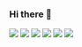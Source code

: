 ### Hi there 👋



<img src="https://img.shields.io/badge/AWS-gray?style=flat-square&logo=Amazon AWS&logoColor=232F3E"/>
<img src="https://img.shields.io/badge/JavaScript-gray?style=flat-square&logo=JavaScript&logoColor=F7DF1E"/>
<img src="https://img.shields.io/badge/MySQL-gray?style=flat-square&logo=MySQL&logoColor=4479A1"/>
<img src="https://img.shields.io/badge/Docker-gray?style=flat-square&logo=Docker&logoColor=2496ED"/>
<img src="https://img.shields.io/badge/TypeScript-gray?style=flat-square&logo=TypeScript&logoColor=3178C6"/>
<img src="https://img.shields.io/badge/Node.js-gray?style=flat-square&logo=Node.js&logoColor=339933"/>
<!--
**NoahShin/NoahShin** is a ✨ _special_ ✨ repository because its `README.md` (this file) appears on your GitHub profile.

Here are some ideas to get you started:

- 🔭 I’m currently working on ...
- 🌱 I’m currently learning ...
- 👯 I’m looking to collaborate on ...
- 🤔 I’m looking for help with ...
- 💬 Ask me about ...
- 📫 How to reach me: ...
- 😄 Pronouns: ...
- ⚡ Fun fact: ...
-->
